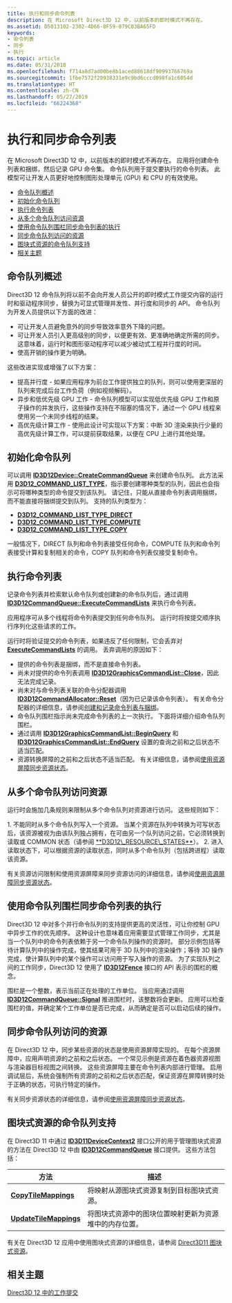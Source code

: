 ```yaml
---
title: 执行和同步命令列表
description: 在 Microsoft Direct3D 12 中，以前版本的即时模式不再存在。
ms.assetid: D5013102-2302-4D66-8F59-079C03BA65FD
keywords:
- 命令列表
- 同步
- 执行
ms.topic: article
ms.date: 05/31/2018
ms.openlocfilehash: f714a8d7ad00be8b1aced88618df90993766769a
ms.sourcegitcommit: 1fbe7572f20938331e9c9bd6cccd098fa1c6054d
ms.translationtype: HT
ms.contentlocale: zh-CN
ms.lasthandoff: 05/27/2019
ms.locfileid: "66224368"
---
```

# <a name="executing-and-synchronizing-command-lists"></a>执行和同步命令列表

在 Microsoft Direct3D 12 中，以前版本的即时模式不再存在。 应用将创建命令列表和捆绑，然后记录 GPU 命令集。 命令队列用于提交要执行的命令列表。 此模型可让开发人员更好地控制图形处理单元 (GPU) 和 CPU 的有效使用。

-   [命令队列概述](#command-queue-overview)
-   [初始化命令队列](#initializing-a-command-queue)
-   [执行命令列表](#executing-command-lists)
-   [从多个命令队列访问资源](#accessing-resources-from-multiple-command-queues)
-   [使用命令队列围栏同步命令列表的执行](#synchronizing-command-list-execution-using-command-queue-fences)
-   [同步命令队列访问的资源](#synchronizing-resources-accessed-by-command-queues)
-   [图块式资源的命令队列支持](#command-queue-support-for-tiled-resources)
-   [相关主题](#related-topics)

## <a name="command-queue-overview"></a>命令队列概述

Direct3D 12 命令队列将以前不会向开发人员公开的即时模式工作提交内容的运行时和驱动程序同步，替换为可显式管理并发性、并行度和同步的 API。 命令队列为开发人员提供以下方面的改进：

-   可让开发人员避免意外的同步导致效率意外下降的问题。
-   可让开发人员引入更高级别的同步，以便更有效、更准确地确定所需的同步。 这意味着，运行时和图形驱动程序可以减少被动式工程并行度的时间。
-   使高开销的操作更为明确。

这些改进实现或增强了以下方案：

-   提高并行度 - 如果应用程序为前台工作提供独立的队列，则可以使用更深层的队列来完成后台工作负荷（例如视频解码）。
-   异步和低优先级 GPU 工作 - 命令队列模型可以实现低优先级 GPU 工作和原子操作的并发执行，这些操作支持在不阻塞的情况下，通过一个 GPU 线程来使用另一个未同步线程的结果。
-   高优先级计算工作 - 使用此设计可实现以下方案：中断 3D 渲染来执行少量的高优先级计算工作，可以提前获取结果，以便在 CPU 上进行其他处理。

## <a name="initializing-a-command-queue"></a>初始化命令队列

可以调用 [**ID3D12Device::CreateCommandQueue**](/windows/desktop/api/D3D12/nf-d3d12-id3d12device-createcommandqueue) 来创建命令队列。 此方法采用 [**D3D12\_COMMAND\_LIST\_TYPE**](/windows/desktop/api/D3D12/ne-d3d12-d3d12_command_list_type)，指示要创建哪种类型的队列，因此也会指示可将哪种类型的命令提交到该队列。 请记住，只能从直接命令列表调用捆绑，而不能直接将捆绑提交到队列。 支持的队列类型为：

-   [**D3D12\_COMMAND\_LIST\_TYPE\_DIRECT**](/windows/desktop/api/D3D12/ne-d3d12-d3d12_command_list_type)
-   [**D3D12\_COMMAND\_LIST\_TYPE\_COMPUTE**](/windows/desktop/api/D3D12/ne-d3d12-d3d12_command_list_type)
-   [**D3D12\_COMMAND\_LIST\_TYPE\_COPY**](/windows/desktop/api/D3D12/ne-d3d12-d3d12_command_list_type)

一般情况下，DIRECT 队列和命令列表接受任何命令，COMPUTE 队列和命令列表接受计算和复制相关的命令，COPY 队列和命令列表仅接受复制命令。

## <a name="executing-command-lists"></a>执行命令列表

记录命令列表并检索默认命令队列或创建新的命令队列后，通过调用 [**ID3D12CommandQueue::ExecuteCommandLists**](/windows/desktop/api/d3d12/nf-d3d12-id3d12commandqueue-executecommandlists) 来执行命令列表。

应用程序可从多个线程将命令列表提交到任何命令队列。 运行时将按提交顺序执行序列化这些请求的工作。

运行时将验证提交的命令列表，如果违反了任何限制，它会丢弃对 [**ExecuteCommandLists**](/windows/desktop/api/d3d12/nf-d3d12-id3d12commandqueue-executecommandlists) 的调用。 丢弃调用的原因如下：

-   提供的命令列表是捆绑，而不是直接命令列表。
-   尚未对提供的命令列表调用 [**ID3D12GraphicsCommandList::Close**](/windows/desktop/api/d3d12/nf-d3d12-id3d12graphicscommandlist-close)，因此无法完成记录。
-   尚未对与命令列表关联的命令分配器调用 [**ID3D12CommandAllocator::Reset**](/windows/desktop/api/D3D12/nf-d3d12-id3d12commandallocator-reset)（因为已记录该命令列表）。 有关命令分配器的详细信息，请参阅[创建和记录命令列表与捆绑](recording-command-lists-and-bundles.md)。
-   命令队列围栏指示尚未完成命令列表的上一次执行。 下面将详细介绍命令队列围栏。
-   通过调用 [**ID3D12GraphicsCommandList::BeginQuery**](/windows/desktop/api/d3d12/nf-d3d12-id3d12graphicscommandlist-beginquery) 和 [**ID3D12GraphicsCommandList::EndQuery**](/windows/desktop/api/d3d12/nf-d3d12-id3d12graphicscommandlist-endquery) 设置的查询之前和之后状态不适当匹配。
-   资源转换屏障的之前和之后状态不适当匹配。 有关详细信息，请参阅[使用资源屏障同步资源状态](using-resource-barriers-to-synchronize-resource-states-in-direct3d-12.md)。

## <a name="accessing-resources-from-multiple-command-queues"></a>从多个命令队列访问资源

运行时会施加几条规则来限制从多个命令队列对资源进行访问。 这些规则如下：

<dl> 1. 不能同时从多个命令队列写入一个资源。 当某个资源在队列中转换为可写状态后，该资源被视为由该队列独占拥有，在可由另一个队列访问之前，它必须转换到读取或 COMMON 状态（请参阅 <a href="/windows/desktop/api/D3D12/ne-d3d12-d3d12_resource_states">**D3D12\_RESOURCE\_STATES**</a>）。 2. 进入读取状态下，可以根据资源的读取状态，同时从多个命令队列（包括跨进程）读取该资源。  
</dl>

有关资源访问限制和使用资源屏障来同步资源访问的详细信息，请参阅[使用资源屏障同步资源状态](using-resource-barriers-to-synchronize-resource-states-in-direct3d-12.md)。

## <a name="synchronizing-command-list-execution-using-command-queue-fences"></a>使用命令队列围栏同步命令列表的执行

Direct3D 12 中对多个并行命令队列的支持提供更高的灵活性，可让你控制 GPU 中异步工作的优先顺序。 这种设计也意味着应用需要显式管理工作同步，尤其是当一个队列中的命令列表依赖于另一个命令队列操作的资源时。 部分示例包括等待计算队列中的操作完成，使其结果可用于 3D 队列中的渲染操作；等待 3D 操作完成，使计算队列中的某个操作可以访问用于写入操作的资源。 为了实现队列之间的工作同步，Direct3D 12 使用了 [**ID3D12Fence**](/windows/desktop/api/D3D12/nn-d3d12-id3d12fence) 接口的 API 表示的围栏的概念。

围栏是一个整数，表示当前正在处理的工作单位。 当应用通过调用 [**ID3D12CommandQueue::Signal**](/windows/desktop/api/D3D12/nf-d3d12-id3d12commandqueue-signal) 推进围栏时，该整数将会更新。 应用可以检查围栏的值，并确定某个工作单位是否已完成，从而确定是否可以启动后续的操作。

## <a name="synchronizing-resources-accessed-by-command-queues"></a>同步命令队列访问的资源

在 Direct3D 12 中，同步某些资源的状态是使用资源屏障实现的。 在每个资源屏障中，应用声明资源的之前和之后状态。 一个常见示例是资源在着色器资源视图与渲染器目标视图之间转换。 这些资源屏障主要在命令列表内部进行管理。 启用调试层后，系统会强制所有资源的之前和之后状态匹配，保证资源在屏障转换时处于正确的状态，可执行特定的操作。

有关同步资源状态的详细信息，请参阅[使用资源屏障同步资源状态](using-resource-barriers-to-synchronize-resource-states-in-direct3d-12.md)。

## <a name="command-queue-support-for-tiled-resources"></a>图块式资源的命令队列支持

在 Direct3D 11 中通过 [**ID3D11DeviceContext2**](https://msdn.microsoft.com/library/windows/desktop/dn280498) 接口公开的用于管理图块式资源的方法在 Direct3D 12 中由 [**ID3D12CommandQueue**](/windows/desktop/api/D3D12/nn-d3d12-id3d12commandqueue) 接口提供。 这些方法包括：



| 方法                                                              | 描述                                                                                              |
|---------------------------------------------------------------------|----------------------------------------------------------------------------------------------------------|
| [**CopyTileMappings**](/windows/desktop/api/d3d12/nf-d3d12-id3d12commandqueue-copytilemappings)     | 将映射从源图块式资源复制到目标图块式资源。<br/>                 |
| [**UpdateTileMappings**](/windows/desktop/api/d3d12/nf-d3d12-id3d12commandqueue-updatetilemappings) | 将图块式资源中的图块位置映射更新为资源堆中的内存位置。<br/> |



 

有关在 Direct3D 12 应用中使用图块式资源的详细信息，请参阅 [Direct3D11 图块式资源](https://msdn.microsoft.com/library/windows/desktop/dn786477)。

## <a name="related-topics"></a>相关主题

<dl> <dt>

[Direct3D 12 中的工作提交](command-queues-and-command-lists.md)
</dt> </dl>

 

 





